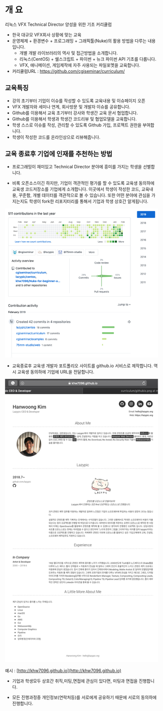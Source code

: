 # 개 요
리눅스 VFX Technical Director 양성을 위한 기초 커리큘럼

- 한국 대규모 VFX회사 상황에 맞는 교육
- 운영체제 + 환경변수 + 프로그래밍 + 그래픽툴(Nuke)의 활용 방법을 다루는 내용입니다.
	- 개별 개발 라이브러리의 역사 및 접근방법을 소개합니다.
	- 리눅스(CentOS) + 쉘스크립트 + 파이썬 + 뉴크 파이썬 API 기초를 다룹니다.
	- VFX, 애니메이션, 게임제작에 자주 사용되는 파일포멧을 교육합니다.
- 커리큘럼URL : https://github.com/cgiseminar/curriculum/

## 교육특징
- 강의 초기부터 기업이 이슈를 작성할 수 있도록 교육내용 및 이슈페이지 오픈
- VFX 개발자와 세미나 연계, 회사방문 및 개발자 이슈를 공유합니다.
- Github를 이용해서 교육 초기부터 강사와 학생간 교육 문서 협업합니다.
- Github를 이용해서 학생과 학생간 코드리뷰 및 협업모델을 교육합니다.
- 학생 스스로 이슈를 작성, 관리할 수 있도록 Github 가입, 프로젝트 권한을 부여합니다.
- 학생이 작성한 코드를 온라인상으로 리뷰해줍니다.

## 교육 종료후 기업에 인재를 추천하는 방법
- 프로그래밍이 재미있고 Technical Director 분야에 흥미를 가지는 학생을 선별합니다.

- 비록 오픈소스이긴 하지만, 기업이 객관적인 평가를 할 수 있도록 교육생 동의하에 교육생 코드저장소를 기업에게 소개합니다. 이곳에서 학생이 작성한 코드, 교육내용, 꾸준함, 개별 데이터를 객관적으로 볼 수 있습니다. 또한 어떤 분야에 관심을 가지는지도 학생이 fork한 리포지터리를 통해서 기업과 학생 상호간 알게됩니다.

![github_contribution](../figures/github_contribution.png)

- 교육종료후 교육생 개발자 포트폴리오 사이트를 github.io 서비스로 제작합니다. 역시 교육생 동의하에 기업에 URL을 전달합니다. 

![githubio](../figures/githubio.png)

예시 : [http://khw7096.github.io](http://khw7096.github.io)

- 기업과 학생모두 상호간 취직,미팅,면접에 관심이 있다면, 미팅과 면접을 진행합니다.

- 모든 진행과정중 개인정보(연락처등)를 서로에게 공유하기 때문에 서로의 동의하에 진행합니다.
